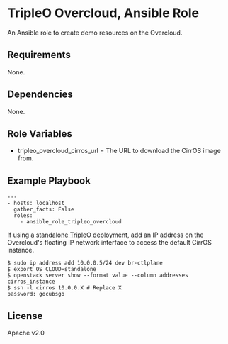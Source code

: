 # TripleO Overcloud, Ansible Role

An Ansible role to create demo resources on the Overcloud.

## Requirements

None.

## Dependencies

None.

## Role Variables

* tripleo_overcloud_cirros_url = The URL to download the CirrOS image from.

## Example Playbook

```
---
- hosts: localhost
  gather_facts: False
  roles:
    - ansible_role_tripleo_overcloud
```

If using a [standalone TripleO deployment](https://docs.openstack.org/tripleo-docs/latest/install/containers_deployment/standalone.html), add an IP address on the Overcloud's floating IP network interface to access the default CirrOS instance.

```
$ sudo ip address add 10.0.0.5/24 dev br-ctlplane
$ export OS_CLOUD=standalone
$ openstack server show --format value --column addresses cirros_instance
$ ssh -l cirros 10.0.0.X # Replace X
password: gocubsgo
```

## License

Apache v2.0
